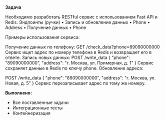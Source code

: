 **Задача**

Необходимо разработать RESTful сервис с использованием Fast API и Redis.
Эндпоинты  (ручки)
•   	Запись и обновление данных
•   	Phone
•   	Address
•   	Получение данных
•   	Phone

Примеры использования сервиса: 

Получение данных по телефону:
GET /check_data?phone=89090000000
Сервис ищет адрес по номеру телефона в Redis и возвращает его в ответе.
Запись новых данных:
POST /write_data
{
  "phone": "89090000000",
  "address": "г. Москва, ул. Примерная, д. 1"
}
Сервис сохраняет данные в Redis по ключу phone.
Обновление адреса:

POST /write_data
{
  "phone": "89090000000",
  "address": "г. Москва, ул. Новая, д. 5"
}
Сервис перезаписывает адрес по тому же номеру.

**Выполнено:**
- Все поставленные задачи
- Интеграционные тесты
- Контейнеризация
